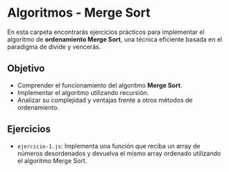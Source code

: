 # Algoritmos - Merge Sort

En esta carpeta encontrarás ejercicios prácticos para implementar el algoritmo de **ordenamiento Merge Sort**, una técnica eficiente basada en el paradigma de divide y vencerás.

## Objetivo

- Comprender el funcionamiento del algoritmo **Merge Sort**.
- Implementar el algoritmo utilizando recursión.
- Analizar su complejidad y ventajas frente a otros métodos de ordenamiento.

## Ejercicios

- `ejercicio-1.js`: Implementa una función que reciba un array de números desordenados y devuelva el mismo array ordenado utilizando el algoritmo Merge Sort.
